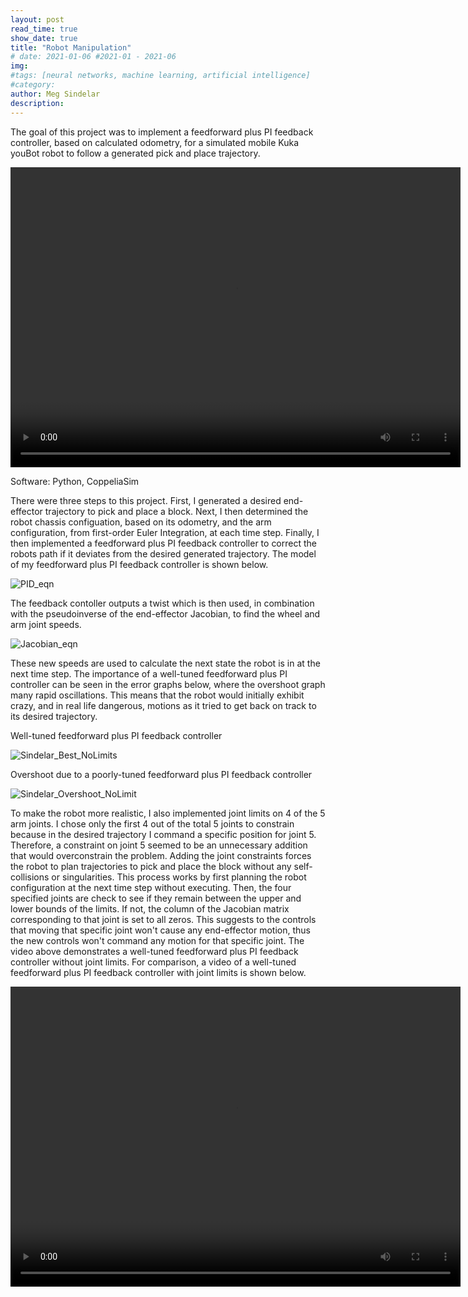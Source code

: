 ```yaml
---
layout: post
read_time: true
show_date: true
title: "Robot Manipulation"
# date: 2021-01-06 #2021-01 - 2021-06
img: 
#tags: [neural networks, machine learning, artificial intelligence]
#category: 
author: Meg Sindelar
description: 
---
```

The goal of this project was to implement a feedforward plus PI feedback controller, based on calculated odometry, for a simulated mobile Kuka youBot robot to follow a generated pick and place trajectory.

<video width="720" height="480" controls="controls">
  <source src="https://user-images.githubusercontent.com/87098227/208171395-62416599-b110-4b34-bc4b-e6358c6da02e.mp4" type="video/mp4">
</video>

Software: Python, CoppeliaSim

There were three steps to this project. First, I generated a desired end-effector trajectory to pick and place a block. Next, I then determined the robot chassis configuation, based on its odometry, and the arm configuration, from first-order Euler Integration, at each time step. Finally, I then implemented a feedforward plus PI feedback controller to correct the robots path if it deviates from the desired generated trajectory. The model of my feedforward plus PI feedback controller is shown below.

![PID_eqn](https://user-images.githubusercontent.com/87098227/208170586-fdfa0f09-c960-4b79-ab06-243c4e7074a1.png)

The feedback contoller outputs a twist which is then used, in combination with the pseudoinverse of the end-effector Jacobian, to find the wheel and arm joint speeds.

![Jacobian_eqn](https://user-images.githubusercontent.com/87098227/208170667-6a9553cc-211b-47c9-9895-cdb1a323c556.png)

These new speeds are used to calculate the next state the robot is in at the next time step. The importance of a well-tuned feedforward plus PI controller can be seen in the error graphs below, where the overshoot graph many rapid oscillations. This means that the robot would initially exhibit crazy, and in real life dangerous, motions as it tried to get back on track to its desired trajectory.

Well-tuned feedforward plus PI feedback controller

![Sindelar_Best_NoLimits](https://user-images.githubusercontent.com/87098227/208169399-5b6344ef-dcc1-44b5-b957-aea600fb3c40.png)


Overshoot due to a poorly-tuned feedforward plus PI feedback controller

![Sindelar_Overshoot_NoLimit](https://user-images.githubusercontent.com/87098227/208169528-6de048e2-8201-4e85-ae7a-f6fb77446a67.png)


To make the robot more realistic, I also implemented joint limits on 4 of the 5 arm joints. I chose only the first 4 out of the total 5 joints to constrain because in the desired trajectory I command a specific position for joint 5. Therefore, a constraint on joint 5 seemed to be an unnecessary addition that would overconstrain the problem. Adding the joint constraints forces the robot to plan trajectories to pick and place the block without any self-collisions or singularities. This process works by first planning the robot configuration at the next time step without executing. Then, the four specified joints are check to see if they remain between the upper and lower bounds of the limits. If not, the column of the Jacobian matrix corresponding to that joint is set to all zeros. This suggests to the controls that moving that specific joint won't cause any end-effector motion, thus the new controls won't command any motion for that specific joint. The video above demonstrates a well-tuned feedforward plus PI feedback controller without joint limits. For comparison, a video of a well-tuned feedforward plus PI feedback controller with joint limits is shown below.

<video width="720" height="480" controls="controls">
  <source src="https://user-images.githubusercontent.com/87098227/208171985-c8726629-3948-40f6-9bcb-ca6fa2fc8129.mp4" type="video/mp4">
</video>
